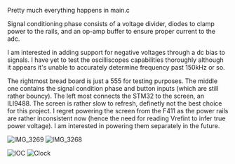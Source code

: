 Pretty much everything happens in main.c 

Signal conditioning phase consists of a voltage divider, diodes to clamp power to the rails, and an op-amp buffer to ensure proper current to the adc. 

I am interested in adding support for negative voltages through a dc bias to signals. I have yet to test the oscilliscopes capabilities thoroughly although it appears it's unable to accurately determine frequency past 150kHz or so.

The rightmost bread board is just a 555 for testing purposes. The middle one contains the signal condition phase and button inputs (which are still rather bouncy). 
The left most connects the STM32 to the screen, an ILI9488. 
The screen is rather slow to refresh, definetly not the best choice for this project. I regret powering the screen from the F411 as the power rails are rather inconsistent now (hence the need for reading Vrefint to infer true power voltage). I am interested in powering them separately in the future. 

![IMG_3269](https://github.com/user-attachments/assets/2417fd9c-2287-414c-98d7-f8bc23083772)
![IMG_3268](https://github.com/user-attachments/assets/c0b5c635-a361-4ef4-89e5-ff83ad5119aa)

![IOC](https://github.com/user-attachments/assets/468c2dde-9f9d-4760-8e9b-34a5dcbabdb9)
![Clock](https://github.com/user-attachments/assets/519a8c44-f923-41b5-92d6-90d6a549c380)
